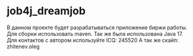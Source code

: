 # job4j_dreamjob
В данном проекте будет разрабатываться приложение биржи работы.
Для сборки использовать maven.
Так же была использована Java 17.
Для контактов с автором используйте ICQ: 245520
А так же скайп: zhitenev.oleg